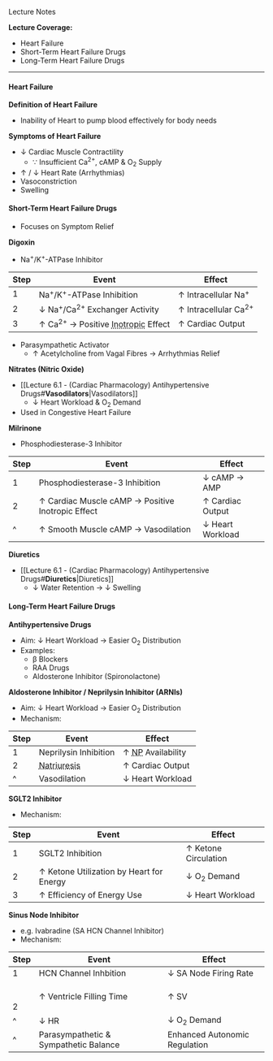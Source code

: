Lecture Notes

**Lecture Coverage:**
- Heart Failure
- Short-Term Heart Failure Drugs
- Long-Term Heart Failure Drugs

---
#### **Heart Failure**
**Definition of Heart Failure**
- Inability of Heart to pump blood effectively for body needs

**Symptoms of Heart Failure**
- ↓ Cardiac Muscle Contractility
	- ∵ Insufficient Ca<sup>2+</sup>, cAMP & O<sub>2</sub> Supply
- ↑ / ↓ Heart Rate (Arrhythmias)
- Vasoconstriction
- Swelling


#### **Short-Term Heart Failure Drugs**
- Focuses on Symptom Relief

**Digoxin**
- Na<sup>+</sup>/K<sup>+</sup>-ATPase Inhibitor

| Step | Event                                                                                  | Effect                          |
| ---- | -------------------------------------------------------------------------------------- | ------------------------------- |
| 1    | Na<sup>+</sup>/K<sup>+</sup>-ATPase Inhibition                                         | ↑ Intracellular Na<sup>+</sup>  |
| 2    | ↓ Na<sup>+</sup>/Ca<sup>2+</sup> Exchanger Activity                                    | ↑ Intracellular Ca<sup>2+</sup> |
| 3    | ↑ Ca<sup>2+</sup> → Positive <abbr Title="Heart Contractility">Inotropic</abbr> Effect | ↑ Cardiac Output                |
- Parasympathetic Activator
	- ↑ Acetylcholine from Vagal Fibres → Arrhythmias Relief

**Nitrates (Nitric Oxide)**
- [[Lecture 6.1 - (Cardiac Pharmacology) Antihypertensive Drugs#**Vasodilators**|Vasodilators]]
	- ↓ Heart Workload & O<sub>2</sub> Demand
- Used in Congestive Heart Failure

**Milrinone**
- Phosphodiesterase-3 Inhibitor

| Step | Event                                             | Effect           |
| ---- | ------------------------------------------------- | ---------------- |
| 1    | Phosphodiesterase-3 Inhibition                    | ↓ cAMP → AMP     |
| 2    | ↑ Cardiac Muscle cAMP → Positive Inotropic Effect | ↑ Cardiac Output |
| ^    | ↑ Smooth Muscle cAMP → Vasodilation               | ↓ Heart Workload |

**Diuretics**
- [[Lecture 6.1 - (Cardiac Pharmacology) Antihypertensive Drugs#**Diuretics**|Diuretics]]
	- ↓ Water Retention → ↓ Swelling


#### **Long-Term Heart Failure Drugs**
**Antihypertensive Drugs**
- Aim: ↓ Heart Workload → Easier O<sub>2</sub> Distribution
- Examples:
	- β Blockers
	- RAA Drugs
	- Aldosterone Inhibitor (Spironolactone)

**Aldosterone Inhibitor / Neprilysin Inhibitor (ARNIs)**
- Aim: ↓ Heart Workload → Easier O<sub>2</sub> Distribution
- Mechanism:

| Step | Event                                               | Effect                                                      |
| ---- | --------------------------------------------------- | ----------------------------------------------------------- |
| 1    | Neprilysin Inhibition                               | ↑ <abbr Title="Natriuretic Peptides">NP</abbr> Availability |
| 2    | <abbr Title="↑ Sodium Excretion">Natriuresis</abbr> | ↑ Cardiac Output                                            |
| ^    | Vasodilation                                        | ↓ Heart Workload                                            |

**SGLT2 Inhibitor**
- Mechanism:

| Step | Event                                    | Effect                 |
| ---- | ---------------------------------------- | ---------------------- |
| 1    | SGLT2 Inhibition                         | ↑ Ketone Circulation   |
| 2    | ↑ Ketone Utilization by Heart for Energy | ↓ O<sub>2</sub> Demand |
| 3    | ↑ Efficiency of Energy Use               | ↓ Heart Workload       |

**Sinus Node Inhibitor**
- e.g. Ivabradine (SA HCN Channel Inhibitor)
- Mechanism:

| Step      | Event                                 | Effect                        |
| --------- | ------------------------------------- | ----------------------------- |
| 1         | HCN Channel Inhbition                 | ↓ SA Node Firing Rate         |
| <br><br>2 | ↑ Ventricle Filling Time              | ↑ SV                          |
| ^         | ↓ HR                                  | ↓ O<sub>2</sub> Demand        |
| ^         | Parasympathetic & Sympathetic Balance | Enhanced Autonomic Regulation |
